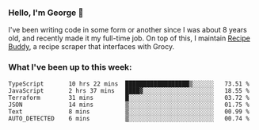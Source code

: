 ### Hello, I'm George 👋

I've been writing code in some form or another since I was about 8 years old, and recently made it my full-time job. On top of this, I maintain [Recipe Buddy](https://github.com/georgegebbett/recipe-buddy), a recipe scraper that interfaces with Grocy.  

<!--
**georgegebbett/georgegebbett** is a ✨ _special_ ✨ repository because its `README.md` (this file) appears on your GitHub profile.

Here are some ideas to get you started:

- 🔭 I’m currently working on ...
- 🌱 I’m currently learning ...
- 👯 I’m looking to collaborate on ...
- 🤔 I’m looking for help with ...
- 💬 Ask me about ...
- 📫 How to reach me: ...
- 😄 Pronouns: ...
- ⚡ Fun fact: ...
-->

### What I've been up to this week:
<!--START_SECTION:waka-->

```text
TypeScript       10 hrs 22 mins  ██████████████████▒░░░░░░   73.51 %
JavaScript       2 hrs 37 mins   ████▓░░░░░░░░░░░░░░░░░░░░   18.55 %
Terraform        31 mins         █░░░░░░░░░░░░░░░░░░░░░░░░   03.72 %
JSON             14 mins         ▒░░░░░░░░░░░░░░░░░░░░░░░░   01.75 %
Text             8 mins          ▒░░░░░░░░░░░░░░░░░░░░░░░░   00.99 %
AUTO_DETECTED    6 mins          ▒░░░░░░░░░░░░░░░░░░░░░░░░   00.74 %
```

<!--END_SECTION:waka-->
